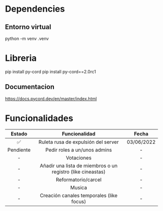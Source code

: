 # Dependencies
## Entorno virtual
python -m venv .venv

# Libreria 
pip install py-cord
pip install py-cord==2.0rc1

## Documentacion
https://docs.pycord.dev/en/master/index.html

# Funcionalidades
|   Estado  |                        Funcionalidad                        |    Fecha   |
|:---------:|:-----------------------------------------------------------:|:----------:|
|     ✅     |             Ruleta rusa de expulsión del server             | 03/06/2022 |
| Pendiente |                 Pedir roles a un/unos admins                |      -     |
|     -     |                          Votaciones                         |      -     |
|     -     | Añadir una lista de miembros o un registro (like cineastas) |      -     |
|     -     |                     Reformatorio/carcel                     |      -     |
|     -     |                            Musica                           |      -     |
|     -     |           Creación canales temporales (like focus)          |      -     |
